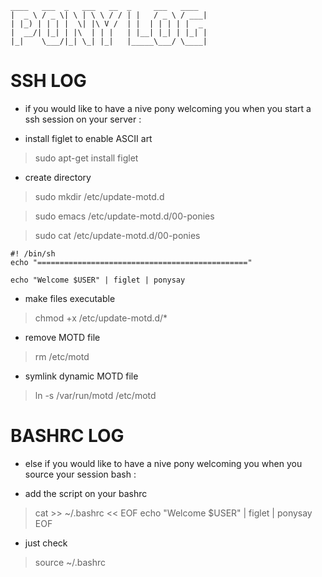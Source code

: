 ```
____   ___  _   ___   __  _     ___   ____
|  _ \ / _ \| \ | \ \ / / | |   / _ \ / ___|
| |_) | | | |  \| |\ V /  | |  | | | | |  _ 
|  __/| |_| | |\  | | |   | |__| |_| | |_| |
|_|    \___/|_| \_| |_|   |_____\___/ \____|
```

# SSH LOG
* if you would like to have a nive pony
welcoming you when you start a ssh session
on your server :

- install figlet to enable ASCII art
>sudo apt-get install figlet

- create directory
> sudo mkdir /etc/update-motd.d

>sudo emacs /etc/update-motd.d/00-ponies

>sudo cat /etc/update-motd.d/00-ponies

```
#! /bin/sh
echo "==============================================="

echo "Welcome $USER" | figlet | ponysay
```

- make files executable
> chmod +x /etc/update-motd.d/*

- remove MOTD file
> rm /etc/motd

- symlink dynamic MOTD file
> ln -s /var/run/motd /etc/motd


# BASHRC LOG
* else if you would like to have a nive pony
welcoming you when you source your session bash :

- add the script on your bashrc
> cat >> ~/.bashrc << EOF
echo "Welcome $USER" | figlet | ponysay
EOF

- just check
> source ~/.bashrc

